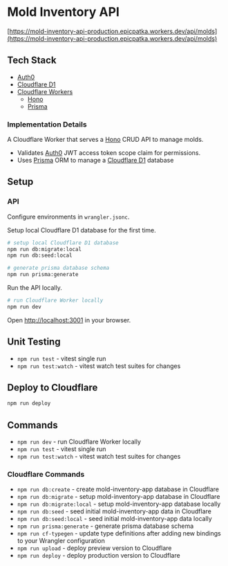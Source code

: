 # Mold Inventory API

[https://mold-inventory-api-production.epicpatka.workers.dev/api/molds](https://mold-inventory-api-production.epicpatka.workers.dev/api/molds)

## Tech Stack
- [Auth0](https://auth0.com/)
- [Cloudflare D1](https://developers.cloudflare.com/d1/)
- [Cloudflare Workers](https://developers.cloudflare.com/workers/)
  - [Hono](https://hono.dev/)
  - [Prisma](https://www.prisma.io/)

### Implementation Details

A Cloudflare Worker that serves a [Hono](https://hono.dev/) CRUD API to manage molds.
- Validates [Auth0](https://auth0.com/) JWT access token scope claim for permissions.
- Uses [Prisma](https://www.prisma.io/) ORM to manage a [Cloudflare D1](https://developers.cloudflare.com/d1/) database


## Setup

### API

Configure environments in `wrangler.jsonc`.

Setup local Cloudflare D1 database for the first time.
```bash
# setup local Cloudflare D1 database
npm run db:migrate:local
npm run db:seed:local

# generate prisma database schema
npm run prisma:generate
```

Run the API locally.
```bash
# run Cloudflare Worker locally
npm run dev
```

Open [http://localhost:3001](http://localhost:3001) in your browser.

## Unit Testing
- `npm run test` - vitest single run
- `npm run test:watch` - vitest watch test suites for changes

## Deploy to Cloudflare
```bash
npm run deploy
```

## Commands

- `npm run dev` - run Cloudflare Worker locally
- `npm run test` - vitest single run
- `npm run test:watch` -  vitest watch test suites for changes

### Cloudflare Commands
- `npm run db:create` - create mold-inventory-app database in Cloudflare
- `npm run db:migrate` - setup mold-inventory-app database in Cloudflare
- `npm run db:migrate:local` - setup mold-inventory-app database locally
- `npm run db:seed` - seed initial mold-inventory-app data in Cloudflare
- `npm run db:seed:local` - seed initial mold-inventory-app data locally
- `npm run prisma:generate` - generate prisma database schema
- `npm run cf-typegen` - update type definitions after adding new bindings to your Wrangler configuration
- `npm run upload` - deploy preview version to Cloudflare
- `npm run deploy` - deploy production version to Cloudflare
